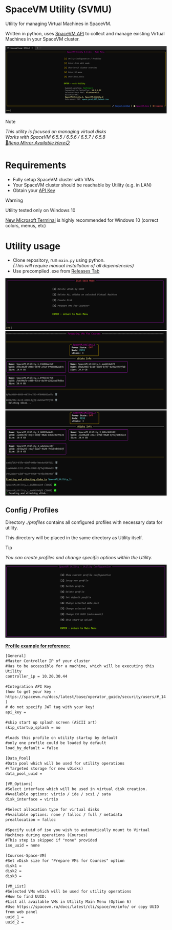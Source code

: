 # SpaceVM Utility (SVMU)
Utility for managing Virtual Machines in SpaceVM.

Written in python, uses [SpaceVM API](https://spacevm.ru/docs/6.5/api/) to collect and manage existing Virtual Machines in your SpaceVM cluster.

<p align="center">
<img src=assets/images/svmu-main-menu.png>
</p>

>[!NOTE]
>_This utility is focused on managing virtual disks_<br>
>_Works with SpaceVM 6.5.5 / 6.5.6 / 6.5.7 / 6.5.8_ <br>
> [:file_folder:_Repo Mirror Available Here_:clipboard:](https://gt.7fproject.com/OVERLORD/SVMU)

# Requirements
- Fully setup SpaceVM cluster with VMs
- Your SpaceVM cluster should be reachable by Utility (e.g. in LAN)
- Obtain your [API Key](https://spacevm.ru/docs/latest/base/operator_guide/security/users/#_14)
>[!WARNING]
> Utility tested only on Windows 10
>
> [New Microsoft Terminal](https://github.com/microsoft/terminal) is highly recommended for Windows 10 (correct colors, menus, etc)

# Utility usage
+ Clone repository, run `main.py` using python.<br>
_(This will require manual installation of all dependencies)_
+ Use precompiled .exe from [Releases Tab](https://github.com/OVERLORD7F/SpaceVM_VM_Utility/releases)
<img src=assets/images/disk_edit_mode.png>
<img src=assets/images/prepare_courses_1.png>
<img src=assets/images/prepare_courses_2.png>

## Config / Profiles
Directory _./profiles_ contains all configured profiles with necessary data for utility. 

This directory will be placed in the same directory as Utility itself.
>[!TIP]
>_You can create profiles and change specific options within the Utility._

<img src=assets/images/profiles_1.png>

<ins>**Profile example for reference:**</ins>
```
[General]
#Master Controller IP of your cluster
#Has to be accessible for a machine, which will be executing this Utility
controller_ip = 10.20.30.44

#Integration API Key
(how to get your key - https://spacevm.ru/docs/latest/base/operator_guide/security/users/#_14 )
# do not specify JWT tag with your key!
api_key = 

#skip start up splash screen (ASCII art)
skip_startup_splash = no

#loads this profile on utility startup by default
#only one profile could be loaded by default
load_by_default = false

[Data_Pool]
#Data pool which will be used for utility operations
#(Targeted storage for new vDisks)
data_pool_uuid = 

[VM_Options]
#Select interface which will be used in virtual disk creation.
#Available options: virtio / ide / scsi / sata
disk_interface = virtio

#Select allocation type for virtual disks
#Available options: none / falloc / full / metadata
preallocation = falloc

#Specify uuid of iso you wish to automatically mount to Virtual Machines during operations (Courses)
#This step is skipped if "none" provided
iso_uuid = none

[Courses-Space-VM]
#Set vDisk size for "Prepare VMs for Courses" option
disk1 = 
disk2 = 
disk3 = 

[VM_List]
#Selected VMs which will be used for utility operations
#How to find UUID:
#List all available VMs in Utility Main Menu (Option 6)
#Use https://spacevm.ru/docs/latest/cli/space/vm/info/ or copy UUID from web panel
uuid_1 = 
uuid_2 =
```
